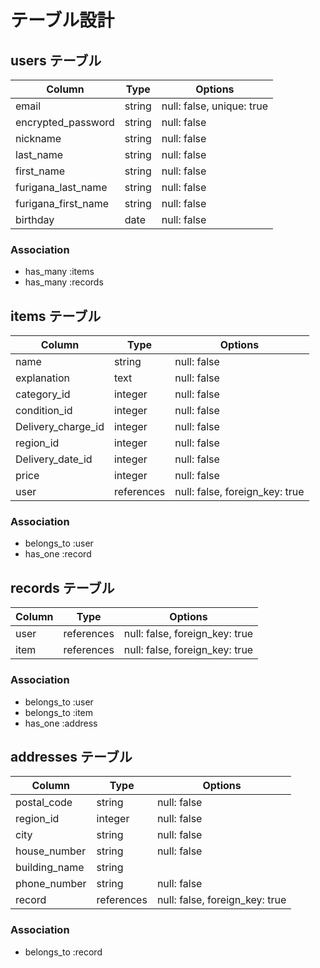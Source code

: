 # テーブル設計

## users テーブル

| Column              | Type   | Options                   |
| ------------------- |------- | ------------------------- |
| email               | string | null: false, unique: true |
| encrypted_password  | string | null: false               |
| nickname            | string | null: false               |
| last_name           | string | null: false               |
| first_name          | string | null: false               |
| furigana_last_name  | string | null: false               |
| furigana_first_name | string | null: false               |
| birthday            | date   | null: false               |

### Association

- has_many :items
- has_many :records


## items テーブル

| Column             | Type       | Options                        |
| ------------------ |----------- | ------------------------------ |
| name               | string     | null: false                    |
| explanation        | text       | null: false                    |
| category_id        | integer    | null: false                    |
| condition_id       | integer    | null: false                    |
| Delivery_charge_id | integer    | null: false                    |
| region_id          | integer    | null: false                    |
| Delivery_date_id   | integer    | null: false                    |
| price              | integer    | null: false                    |
| user               | references | null: false, foreign_key: true |

### Association

- belongs_to :user
- has_one :record


## records テーブル

| Column | Type       | Options                        |
| ------ |----------- | ------------------------------ |
| user   | references | null: false, foreign_key: true |
| item   | references | null: false, foreign_key: true |

### Association

- belongs_to :user
- belongs_to :item
- has_one :address

## addresses テーブル

| Column        | Type       | Options                        |
| ------------- |----------- | ------------------------------ |
| postal_code   | string     | null: false                    |
| region_id     | integer    | null: false                    |
| city          | string     | null: false                    |
| house_number  | string     | null: false                    |
| building_name | string     |                                |
| phone_number  | string     | null: false                    |
| record        | references | null: false, foreign_key: true |

### Association

- belongs_to :record